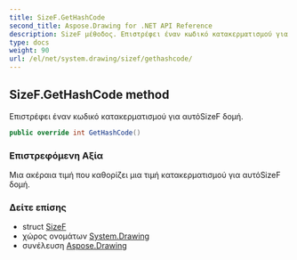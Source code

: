 ```yaml
---
title: SizeF.GetHashCode
second_title: Aspose.Drawing for .NET API Reference
description: SizeF μέθοδος. Επιστρέφει έναν κωδικό κατακερματισμού για αυτόSizeF δομή.
type: docs
weight: 90
url: /el/net/system.drawing/sizef/gethashcode/
---
```

## SizeF.GetHashCode method

Επιστρέφει έναν κωδικό κατακερματισμού για αυτόSizeF δομή.

```csharp
public override int GetHashCode()
```

### Επιστρεφόμενη Αξία

Μια ακέραια τιμή που καθορίζει μια τιμή κατακερματισμού για αυτόSizeF δομή.

### Δείτε επίσης

* struct [SizeF](../)
* χώρος ονομάτων [System.Drawing](../../sizef/)
* συνέλευση [Aspose.Drawing](../../../)


